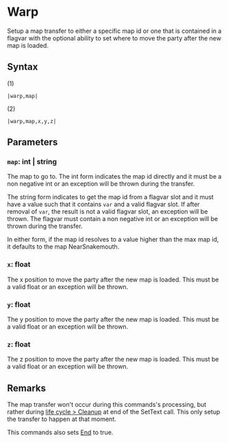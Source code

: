 # Warp

Setup a map transfer to either a specific map id or one that is contained in a flagvar with the optional ability to set where to move the party after the new map is loaded.

## Syntax

(1)

````
|warp,map|
````

(2)

````
|warp,map,x,y,z|
````

## Parameters

### `map`: int | string

The map to go to. The int form indicates the map id directly and it must be a non negative int or an exception will be thrown during the transfer. 

The string form indicates to get the map id from a flagvar slot and it must have a value such that it contains `var` and a valid flagvar slot. If after removal of `var`, the result is not a valid flagvar slot, an exception will be thrown. The flagvar must contain a non negative int or an exception will be thrown during the transfer.

In either form, if the map id resolves to a value higher than the max map id, it defaults to the map NearSnakemouth.

### `x`: float

The x position to move the party after the new map is loaded. This must be a valid float or an exception will be thrown.

### `y`: float

The y position to move the party after the new map is loaded. This must be a valid float or an exception will be thrown.

### `z`: float

The z position to move the party after the new map is loaded. This must be a valid float or an exception will be thrown.

## Remarks

The map transfer won't occur during this commands's processing, but rather during [life cycle > Cleanup](../../life%20cycle.md#cleanup) at end of the SetText call. This only setup the transfer to happen at that moment.

This commands also sets [End](End.md) to true.
